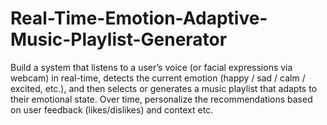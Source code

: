 # Real-Time-Emotion-Adaptive-Music-Playlist-Generator
Build a system that listens to a user’s voice (or facial expressions via webcam) in real-time, detects the current emotion (happy / sad / calm / excited, etc.), and then selects or generates a music playlist that adapts to their emotional state. Over time, personalize the recommendations based on user feedback (likes/dislikes) and context etc.
